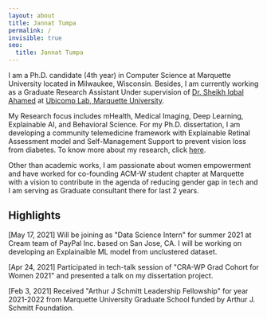 ```yaml
---
layout: about
title: Jannat Tumpa
permalink: /
invisible: true
seo:
  title: Jannat Tumpa
---
```



I am a Ph.D. candidate (4th year) in Computer Science at Marquette University located in Milwaukee, Wisconsin. Besides, I am currently working as a Graduate Research Assistant Under supervision of [Dr. Sheikh Iqbal Ahamed](http://www.mscs.mu.edu/~iq/) at [Ubicomp Lab, Marquette University](http://ubicomp.mscs.mu.edu/).

My Research focus includes mHealth, Medical Imaging, Deep Learning, Explainable AI, and Behavioral Science. For my Ph.D. dissertation, I am developing a community telemedicine framework  with Explainable Retinal Assessment model and Self-Management Support to prevent vision loss from diabetes. 
To know more about my research, click [here](/research). 


Other than academic works, I am passionate about women empowerment and have worked for co-founding ACM-W student chapter at Marquette with a vision to contribute in the agenda of reducing gender gap in tech and I am serving as Graduate consultant there for last 2 years.

## Highlights

[May 17, 2021] Will be joining as "Data Science Intern" for summer 2021 at Cream team of PayPal Inc. based on San Jose, CA. I will be working on developing an Explainaible ML model from unclustered dataset. 

[Apr 24, 2021] Participated in tech-talk session of "CRA-WP Grad Cohort for Women 2021" and presented a talk on my dissertation project. 

[Feb 3, 2021] Received "Arthur J Schmitt Leadership Fellowship" for year 2021-2022 from Marquette University Graduate School funded by Arthur J. Schmitt Foundation. 
